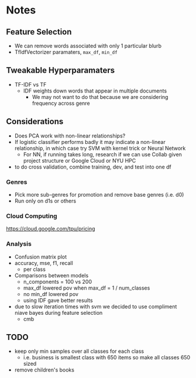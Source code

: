 # Notes

## Feature Selection

* We can remove words associated with only 1 particular blurb
* TfIdfVectorizer paramaters, `max_df`, `min_df`

## Tweakable Hyperparamaters

* TF-IDF vs TF
  * IDF weights down words that appear in multiple documents
    * We may not want to do that because we are considering frequency across genre

## Considerations

* Does PCA work with non-linear relationships?
* If logistic classifier performs badly it may indicate a non-linear relationship, in which case try SVM with kernel trick or Neural Network
  * For NN, if running takes long, research if we can use Collab given project structure or Google Cloud or NYU HPC
* to do cross validation, combine training, dev, and test into one df

### Genres

* Pick more sub-genres for promotion and remove base genres (i.e. d0)
* Run only on d1s or others

### Cloud Computing

https://cloud.google.com/tpu/pricing

### Analysis

* Confusion matrix plot
* accuracy, mse, f1, recall
  * per class
* Comparisons between models
  * n_components = 100 vs 200
  * max_df lowered pov when max_df = 1 / num_classes
  * no min_df lowered pov
  * using IDF gave better results
* due to slow iteration times with svm we decided to use compliment niave bayes during feature selection
  * cmb 


## TODO

* keep only min samples over all classes for each class
  * i.e. business is smallest class with 650 items so make all classes 650 sized
* remove children's books